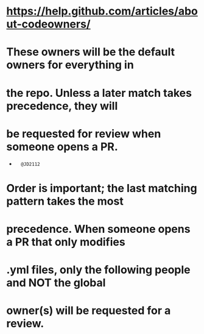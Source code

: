 # https://help.github.com/articles/about-codeowners/

# These owners will be the default owners for everything in
# the repo. Unless a later match takes precedence, they will
# be requested for review when someone opens a PR.
*       @JD2112

# Order is important; the last matching pattern takes the most
# precedence. When someone opens a PR that only modifies
# .yml files, only the following people and NOT the global
# owner(s) will be requested for a review.
